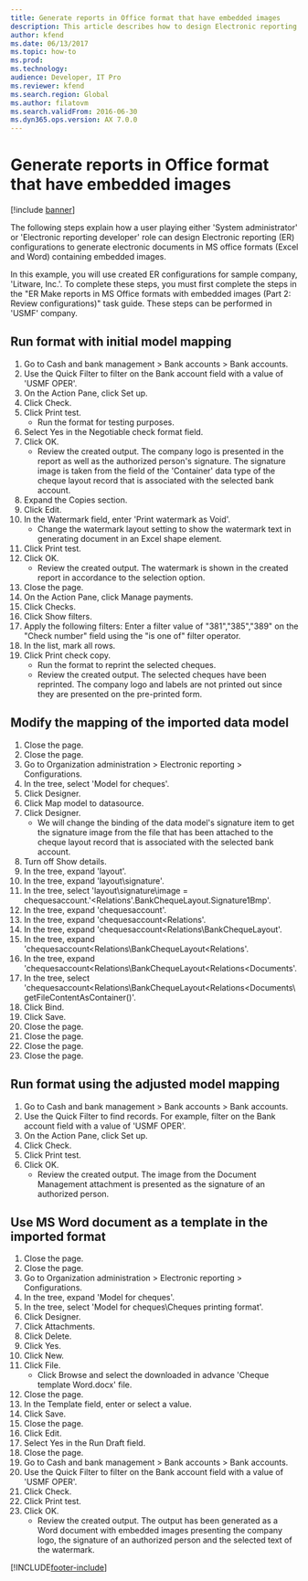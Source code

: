 ```yaml
---
title: Generate reports in Office format that have embedded images
description: This article describes how to design Electronic reporting (ER) configurations to generate electronic documents in Excel and Word containing embedded images.
author: kfend
ms.date: 06/13/2017
ms.topic: how-to
ms.prod: 
ms.technology: 
audience: Developer, IT Pro
ms.reviewer: kfend
ms.search.region: Global
ms.author: filatovm
ms.search.validFrom: 2016-06-30
ms.dyn365.ops.version: AX 7.0.0
---
```

# Generate reports in Office format that have embedded images

[!include [banner](../../includes/banner.md)]

The following steps explain how a user playing either 'System administrator' or 'Electronic reporting developer' role can design Electronic reporting (ER) configurations to generate electronic documents in MS office formats (Excel and Word) containing embedded images.

In this example, you will use created ER configurations for sample company, 'Litware, Inc.'.  To complete these steps, you must first complete the steps in the "ER Make reports in MS Office formats with embedded images (Part 2: Review configurations)" task guide. These steps can be performed in 'USMF' company.


## Run format with initial model mapping
1. Go to Cash and bank management > Bank accounts > Bank accounts.
2. Use the Quick Filter to filter on the Bank account field with a value of 'USMF OPER'.
3. On the Action Pane, click Set up.
4. Click Check.
5. Click Print test.
    * Run the format for testing purposes.  
6. Select Yes in the Negotiable check format field.
7. Click OK.
    * Review the created output. The company logo is presented in the report as well as the authorized person's signature. The signature image is taken from the field of the 'Container' data type of the cheque layout record that is associated with the selected bank account.  
8. Expand the Copies section.
9. Click Edit.
10. In the Watermark field, enter 'Print watermark as Void'.
    * Change the watermark layout setting to show the watermark text in generating document in an Excel shape element.  
11. Click Print test.
12. Click OK.
    * Review the created output. The watermark is shown in the created report in accordance to the selection option.  
13. Close the page.
14. On the Action Pane, click Manage payments.
15. Click Checks.
16. Click Show filters.
17. Apply the following filters: Enter a filter value of "381","385","389" on the "Check number" field using the "is one of" filter operator.
18. In the list, mark all rows.
19. Click Print check copy.
    * Run the format to reprint the selected cheques.  
    * Review the created output. The selected cheques have been reprinted. The company logo and labels are not printed out since they are presented on the pre-printed form.  

## Modify the mapping of the imported data model
1. Close the page.
2. Close the page.
3. Go to Organization administration > Electronic reporting > Configurations.
4. In the tree, select 'Model for cheques'.
5. Click Designer.
6. Click Map model to datasource.
7. Click Designer.
    * We will change the binding of the data model's signature item to get the signature image from the file that has been attached to the cheque layout record that is associated with the selected bank account.  
8. Turn off Show details.
9. In the tree, expand 'layout'.
10. In the tree, expand 'layout\signature'.
11. In the tree, select 'layout\signature\image = chequesaccount.'<Relations'.BankChequeLayout.Signature1Bmp'.
12. In the tree, expand 'chequesaccount'.
13. In the tree, expand 'chequesaccount\<Relations'.
14. In the tree, expand 'chequesaccount\<Relations\BankChequeLayout'.
15. In the tree, expand 'chequesaccount\<Relations\BankChequeLayout\<Relations'.
16. In the tree, expand 'chequesaccount\<Relations\BankChequeLayout\<Relations\<Documents'.
17. In the tree, select 'chequesaccount\<Relations\BankChequeLayout\<Relations\<Documents\getFileContentAsContainer()'.
18. Click Bind.
19. Click Save.
20. Close the page.
21. Close the page.
22. Close the page.
23. Close the page.

## Run format using the adjusted model mapping
1. Go to Cash and bank management > Bank accounts > Bank accounts.
2. Use the Quick Filter to find records. For example, filter on the Bank account field with a value of 'USMF OPER'.
3. On the Action Pane, click Set up.
4. Click Check.
5. Click Print test.
6. Click OK.
    * Review the created output. The image from the Document Management attachment is presented as the signature of an authorized person.  

## Use MS Word document as a template in the imported format
1. Close the page.
2. Close the page.
3. Go to Organization administration > Electronic reporting > Configurations.
4. In the tree, expand 'Model for cheques'.
5. In the tree, select 'Model for cheques\Cheques printing format'.
6. Click Designer.
7. Click Attachments.
8. Click Delete.
9. Click Yes.
10. Click New.
11. Click File.
    * Click Browse and select the downloaded in advance 'Cheque template Word.docx' file.  
12. Close the page.
13. In the Template field, enter or select a value.
14. Click Save.
15. Close the page.
16. Click Edit.
17. Select Yes in the Run Draft field.
18. Close the page.
19. Go to Cash and bank management > Bank accounts > Bank accounts.
20. Use the Quick Filter to filter on the Bank account field with a value of 'USMF OPER'.
21. Click Check.
22. Click Print test.
23. Click OK.
    * Review the created output. The output has been generated as a Word document with embedded images presenting the company logo, the signature of an authorized person and the selected text of the watermark.  



[!INCLUDE[footer-include](../../../../includes/footer-banner.md)]
